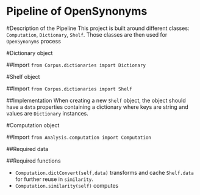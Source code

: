 Pipeline of OpenSynonyms
=======================

#Description of the Pipeline
This project is built around different classes: `Computation`, `Dictionary`, `Shelf`. Those classes are then used for `OpenSynonyms` process

#Dictionary object

##Import
`from Corpus.dictionaries import Dictionary`

#Shelf object

##Import
`from Corpus.dictionaries import Shelf`

##Implementation
When creating a new `Shelf` object, the object should have a `data` properties containing a dictionary where keys are string and values are `Dictionary` instances.

#Computation object

##Import
`from Analysis.computation import Computation`

##Required data

##Required functions
- `Computation.dictConvert(self,data)` transforms and cache `Shelf.data` for further reuse in `similarity`.
- `Computation.similarity(self)` computes 